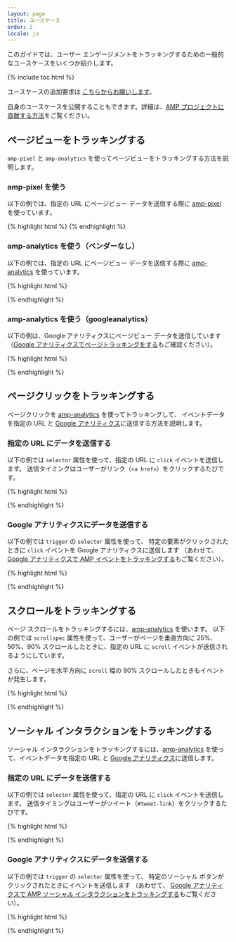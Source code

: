 ```yaml
---
layout: page
title: ユースケース
order: 2
locale: ja
---
```


このガイドでは、ユーザー エンゲージメントをトラッキングするための一般的なユースケースをいくつか紹介します。

{% include toc.html %}

ユースケースの追加要求は 
[こちらからお願いします](https://github.com/ampproject/docs/issues/new)。

自身のユースケースを公開することもできます。詳細は、[AMP プロジェクトに貢献する方法](https://www.ampproject.org/docs/support/contribute.html)をご覧ください。


## ページビューをトラッキングする

`amp-pixel` と `amp-analytics` を使ってページビューをトラッキングする方法を説明します。 

### amp-pixel を使う

以下の例では、指定の URL にページビュー データを送信する際に
[amp-pixel](/docs/reference/amp-pixel.html) を使っています。

{% highlight html %}
<amp-pixel src="https://foo.com/pixel?"></amp-pixel>
{% endhighlight %}

### amp-analytics を使う（ベンダーなし）

以下の例では、指定の URL にページビュー データを送信する際に
[amp-analytics](/docs/reference/extended/amp-analytics.html) を使っています。

{% highlight html %}
<amp-analytics>
<script type="application/json">
{
  "requests": {
    "pageview": "https://example.com/analytics?url=${canonicalUrl}&title=${title}&acct=${account}"
  },
  "vars": {
    "account": "ABC123"
  },
  "triggers": {
    "trackPageview": {
      "on": "visible",
      "request": "pageview"
    }
  }
}
</script>
</amp-analytics>
{% endhighlight %}

### amp-analytics を使う（googleanalytics）

以下の例は、Google アナリティクスにページビュー データを送信しています
（[Google アナリティクスでページトラッキングをする](https://developers.google.com/analytics/devguides/collection/amp-analytics/#page_tracking)もご確認ください）。 

{% highlight html %}
<amp-analytics type="googleanalytics" id="analytics1">
<script type="application/json">
{
  "vars": {
    "account": "UA-XXXXX-Y"  // Replace with your property ID.
  },
  "triggers": {
    "trackPageview": {  // Trigger names can be any string. trackPageview is not a required name.
      "on": "visible",
      "request": "pageview"
    }
  }
}
</script>
</amp-analytics>
{% endhighlight %}

## ページクリックをトラッキングする

ページクリックを
[amp-analytics](/docs/reference/extended/amp-analytics.html) を使ってトラッキングして、
イベントデータを指定の URL と
[Google アナリティクス](https://developers.google.com/analytics/devguides/collection/amp-analytics/)に送信する方法を説明します。

### 指定の URL にデータを送信する

以下の例では `selector` 属性を使って、指定の URL に `click` イベントを送信します。
送信タイミングはユーザーがリンク（`<a href>`）をクリックするたびです。

{% highlight html %}
<amp-analytics>
<script type="application/json">
{
  "requests": {
    "event": "https://example.com/analytics?eid=${eventId}&elab=${eventLabel}&acct=${account}"
  },
  "vars": {
    "account": "ABC123"
  },
  "triggers": {
    "trackAnchorClicks": {
      "on": "click",
      "selector": "a",
      "request": "event",
      "vars": {
        "eventId": "42",
        "eventLabel": "clicked on a link"
      }
    }
  }
}
</script>
</amp-analytics>
{% endhighlight %}

### Google アナリティクスにデータを送信する

以下の例では `trigger` の `selector` 属性を使って、
特定の要素がクリックされたときに `click` イベントを Google アナリティクスに送信します
（あわせて、
[Google アナリティクスで AMP イベントをトラッキングする](https://developers.google.com/analytics/devguides/collection/amp-analytics/#event_tracking)もご覧ください）。

{% highlight html %}
<amp-analytics type="googleanalytics" id="analytics3">
<script type="application/json">
{
  "vars": {
    "account": "UA-XXXXX-Y"  // Replace with your property ID.
  },
  "triggers": {
    "trackClickOnHeader" : {
      "on": "click",
      "selector": "#header",
      "request": "event",
      "vars": {
        "eventCategory": "ui-components",
        "eventAction": "header-click"
      }
    }
  }
}
</script>
</amp-analytics>
{% endhighlight %}

## スクロールをトラッキングする

ページ スクロールをトラッキングするには、[amp-analytics](/docs/reference/extended/amp-analytics.html) を使います。
以下の例では `scrollspec` 属性を使って、ユーザーがページを垂直方向に 25%、50%、90% スクロールしたときに、指定の URL に `scroll` イベントが送信されるようにしています。

さらに、ページを水平方向に
`scroll` 幅の 90% スクロールしたときもイベントが発生します。

{% highlight html %}
<amp-analytics>
<script type="application/json">
{
  "requests": {
    "event": "https://example.com/analytics?eid=${eventId}&elab=${eventLabel}&acct=${account}"
  },
  "vars": {
    "account": "ABC123"
  },
  "triggers": {
    "scrollPings": {
      "on": "scroll",
      "scrollSpec": {
        "verticalBoundaries": [25, 50, 90],
        "horizontalBoundaries": [90]
      }
    }
  }
}
</script>
</amp-analytics>
{% endhighlight %}

## ソーシャル インタラクションをトラッキングする

ソーシャル インタラクションをトラッキングするには、[amp-analytics](/docs/reference/extended/amp-analytics.html) を使って、イベントデータを指定の URL と [Google アナリティクス](https://developers.google.com/analytics/devguides/collection/amp-analytics/)に送信します。




### 指定の URL にデータを送信する

以下の例では `selector` 属性を使って、指定の URL に `click` イベントを送信します。
送信タイミングはユーザーがツイート（`#tweet-link`）をクリックするたびです。

{% highlight html %}
<amp-analytics>
<script type="application/json">
{
  "requests": {
    "event": "https://example.com/analytics?eid=${eventId}&elab=${eventLabel}&acct=${account}"
  },
  "vars": {
    "account": "ABC123"
  },
  "triggers": {
    "trackClickOnTwitterLink": {
      "on": "click",
      "selector": "#tweet-link",
      "request": "event",
      "vars": {
        "eventId": "43",
        "eventLabel": "clicked on a tweet link"
      }
    }
  }
}
</script>
</amp-analytics>
{% endhighlight %}

### Google アナリティクスにデータを送信する

以下の例では `trigger` の `selector` 属性を使って、
特定のソーシャル ボタンがクリックされたときにイベントを送信します
（あわせて、
[Google アナリティクスで AMP ソーシャル インタラクションをトラッキングする](https://developers.google.com/analytics/devguides/collection/amp-analytics/#social_interactions)もご覧ください）。

{% highlight html %}
<amp-analytics type="googleanalytics" id="analytics4">
<script type="application/json">
{
  "vars": {
    "account": "UA-XXXXX-Y" // Replace with your property ID.
  },
  "triggers": {
    "trackClickOnTwitterLink" : {
      "on": "click",
      "selector": "#tweet-link",
      "request": "social",
      "vars": {
          "socialNetwork": "twitter",
          "socialAction": "tweet",
          "socialTarget": "https://www.examplepetstore.com"
      }
    }
  }
}
</script>
</amp-analytics>
{% endhighlight %}
